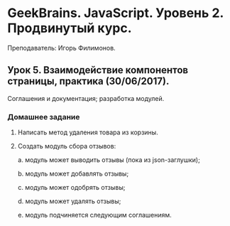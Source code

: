 # GeekBrains. JavaScript. Уровень 2. Продвинутый курс.
Преподаватель: Игорь Филимонов.

## Урок 5. Взаимодействие компонентов страницы, практика (30/06/2017).
Соглашения и документация; разработка модулей.

### Домашнее задание

1. Написать метод удаления товара из корзины.

2. Создать модуль сбора отзывов:

    a. модуль может выводить отзывы (пока из json-заглушки);
    
    b. модуль может добавлять отзывы;
    
    c. модуль может одобрять отзывы;
    
    d. модуль может удалять отзывы;
    
    e. модуль подчиняется следующим соглашениям.